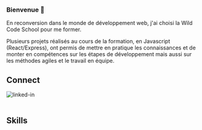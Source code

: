 ### Bienvenue 👋

En reconversion dans le monde de développement web, j'ai choisi la Wild Code School pour me former.

Plusieurs projets réalisés au cours de la formation, en Javascript (React/Express), ont permis de mettre en pratique les connaissances et de monter en compétences sur les étapes de développement mais aussi sur les méthodes agiles et le travail en équipe. 

## Connect
[<img align="left" alt="linked-in" src="https://img.shields.io/badge/linkedin-%230077B5.svg?&style=for-the-badge&logo=linkedin&logoColor=white" />](https://www.linkedin.com/in/laura-trehout)

<br/>
<br/>

## Skills

<!-- <img align="left" alt="html5" src="https://img.shields.io/badge/-HTML5-#E34F26?logo=html5&logoColor=black" />

<img align="left" alt="css3" src="https://img.shields.io/badge/-CSS3-#1572B6?logo=css3&logoColor=white" />

<img align="left" alt="js" src="https://img.shields.io/badge/-Javascript-#F7DF1E?logo=javascript&logoColor=black" />

<img align="left" alt="react" src="https://img.shields.io/badge/-React-#61DAFB?logo=react&logoColor=white" />

<img align="left" alt="reactrouter" src="https://img.shields.io/badge/-React%20Router-#CA4245?logo=react-router&logoColor=black" />

<img align="left" alt="node" src="https://img.shields.io/badge/-Node-#339933?logo=node-dot-js&logoColor=white" />

<img align="left" alt="express" src="https://img.shields.io/badge/-Express-#000000?logo=express&logoColor=white" />

<img align="left" alt="mysql" src="https://img.shields.io/badge/-MySQL-#4479A1?logo=mysql&logoColor=black" />

<img align="left" alt="git" src="https://img.shields.io/badge/-Git-#F05032?logo=git&logoColor=white" />

<img align="left" alt="npm" src="https://img.shields.io/badge/-npm-#CB3837?logo=npm&logoColor=black" />

<img align="left" alt="vsc" src="https://img.shields.io/badge/-VSCode-#007ACC?logo=visual-studio-code&logoColor=white" />

<img align="left" alt="postman" src="https://img.shields.io/badge/-Postman-#FF6C37?logo=postman&logoColor=black" />
 -->

